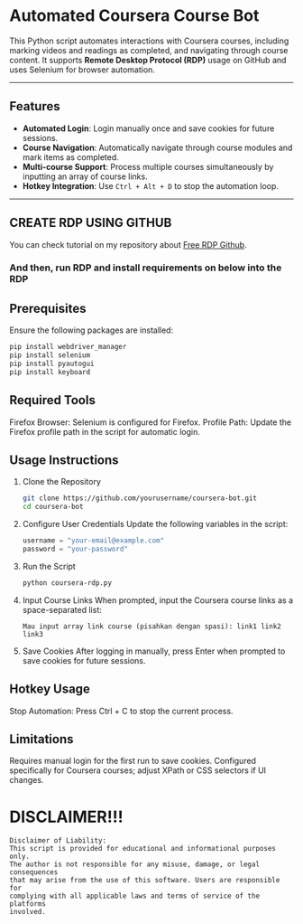 # Automated Coursera Course Bot

This Python script automates interactions with Coursera courses, including marking videos and readings as completed, and navigating through course content. It supports **Remote Desktop Protocol (RDP)** usage on GitHub and uses Selenium for browser automation.

---

## Features
- **Automated Login**: Login manually once and save cookies for future sessions.
- **Course Navigation**: Automatically navigate through course modules and mark items as completed.
- **Multi-course Support**: Process multiple courses simultaneously by inputting an array of course links.
- **Hotkey Integration**: Use `Ctrl + Alt + D` to stop the automation loop.

---

## CREATE RDP USING GITHUB
You can check tutorial on my repository about [Free RDP Github](https://github.com/fikriarmiafahmi/freeRDP).
### And then, run RDP and install requirements on below into the RDP

## Prerequisites
Ensure the following packages are installed:
```bash
pip install webdriver_manager
pip install selenium
pip install pyautogui
pip install keyboard
```

## Required Tools
Firefox Browser: Selenium is configured for Firefox.
Profile Path: Update the Firefox profile path in the script for automatic login.

## Usage Instructions
1. Clone the Repository
   ```bash
   git clone https://github.com/yourusername/coursera-bot.git
   cd coursera-bot
   ```
2. Configure User Credentials
   Update the following variables in the script:
   ```python
   username = "your-email@example.com"
   password = "your-password"
   ```
3. Run the Script
   ```bash
   python coursera-rdp.py
   ```

4. Input Course Links
   When prompted, input the Coursera course links as a space-separated list:
   ```text
   Mau input array link course (pisahkan dengan spasi): link1 link2 link3
   ```

5. Save Cookies
After logging in manually, press Enter when prompted to save cookies for future sessions.

## Hotkey Usage
Stop Automation: Press Ctrl + C to stop the current process.
## Limitations
Requires manual login for the first run to save cookies.
Configured specifically for Coursera courses; adjust XPath or CSS selectors if UI changes.

# DISCLAIMER!!!
```hash
Disclaimer of Liability:
This script is provided for educational and informational purposes only. 
The author is not responsible for any misuse, damage, or legal consequences 
that may arise from the use of this software. Users are responsible for 
complying with all applicable laws and terms of service of the platforms 
involved.
```
